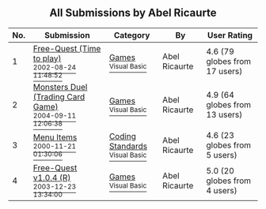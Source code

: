 ﻿<div align="center">

## All Submissions by Abel Ricaurte

</div>

No.  | Submission | Category | By   | User Rating
---- | ---------- | -------- | ---- | -----------
1 | [Free\-Quest \(Time to play\)<br /><sup>2002-08-24 11:48:52</sup>](https://github.com/Planet-Source-Code/abel-ricaurte-free-quest-time-to-play__1-30675) | [Games<br /><sup>Visual Basic</sup>](../ByCategory/games__1-38.md) | Abel Ricaurte | 4.6 (79 globes from 17 users)
2 | [Monsters Duel \(Trading Card Game\)<br /><sup>2004-09-11 12:06:38</sup>](https://github.com/Planet-Source-Code/abel-ricaurte-monsters-duel-trading-card-game__1-56126) | [Games<br /><sup>Visual Basic</sup>](../ByCategory/games__1-38.md) | Abel Ricaurte | 4.9 (64 globes from 13 users)
3 | [Menu Items<br /><sup>2000-11-21 01:30:06</sup>](https://github.com/Planet-Source-Code/abel-ricaurte-menu-items__1-12981) | [Coding Standards<br /><sup>Visual Basic</sup>](../ByCategory/coding-standards__1-43.md) | Abel Ricaurte | 4.6 (23 globes from 5 users)
4 | [Free\-Quest v1\.0\.4 \(R\)<br /><sup>2003-12-23 13:34:00</sup>](https://github.com/Planet-Source-Code/abel-ricaurte-free-quest-v1-0-4-r__1-46856) | [Games<br /><sup>Visual Basic</sup>](../ByCategory/games__1-38.md) | Abel Ricaurte | 5.0 (20 globes from 4 users)
